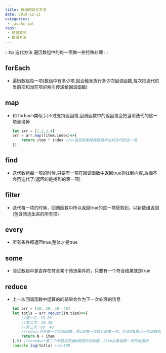```yaml
---
title: 数组的迭代方法
date: 2019-12-21
categories:
 - javaScript
tags:
 - 前端笔记
 - 数组方法
---
```

:::tip 迭代方法
遍历数组中的每一项做一些特殊处理
:::

## forEach 
- 遍历数组每一项(数组中有多少项,就会触发执行多少次回调函数,每次把迭代的当前项和当前项的索引传递给回调函数)
## map 
- 和 forEach类似,只不过支持返回值,回调函数中的返回值会把当前迭代的这一项替换掉
    ``` js script
    let arr = [1,2,3,4]
    arr = arr.map((item,index)=>{
        return item * index //=>返回结果替换数组中当前迭代的这一项
    })
    ```
## find 
- 迭代数组每一项的时候,只要有一项在回调函数中返回true则找到内容,后面不会再迭代了(返回的是找到的第一项)
## filter 
- 迭代每一项的时候，回调函数中所以返回true的这一项获取到，以新数组返回(包含筛选出来的所有项)
## every 
- 所有条件都返回true,整体才是true
## some 
- 验证数组中是否存在符合某个筛选条件的，只要有一个符合结果就是true
## reduce 
- 上一次回调函数中运算的的结果会作为下一次处理的信息
    ``` js script 
    let arr = [10, 20, 30, 40]
    let totla = arr.reducr((N,tiem)=>{
        //第一次：10 20
        //第二次: 30 30
        //第三次：60  40
        //reducr只传递一个回调函数，那么N第一次默认是第一项，后续的N是上一次函数执行的结果
        return N + item
    },0) //=>reducr第二个参数就是给N赋值的初始值，item从数组第一项开始遍历
    console.log(totla) //=>100
    ```